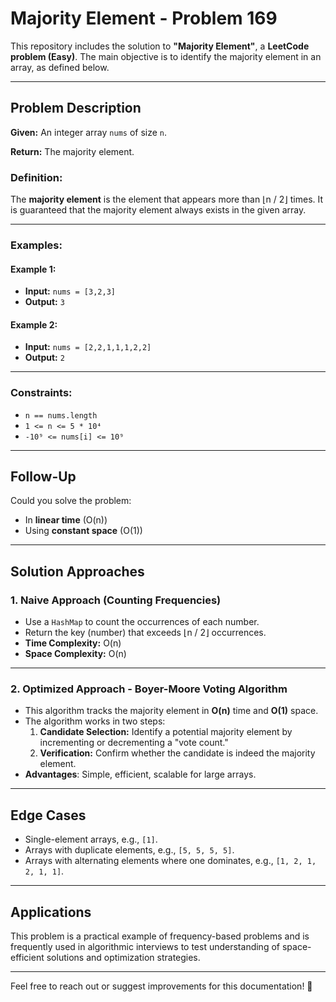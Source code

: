 # Majority Element - Problem 169

This repository includes the solution to **"Majority Element"**, a **LeetCode problem (Easy)**. The main objective is to
identify the majority element in an array, as defined below.

---

## Problem Description

**Given:** An integer array `nums` of size `n`.

**Return:** The majority element.

### Definition:

The **majority element** is the element that appears more than ⌊n / 2⌋ times. It is guaranteed that the majority element
always exists in the given array.

---

### Examples:

#### Example 1:

- **Input:** `nums = [3,2,3]`
- **Output:** `3`

#### Example 2:

- **Input:** `nums = [2,2,1,1,1,2,2]`
- **Output:** `2`

---

### Constraints:

- `n == nums.length`
- `1 <= n <= 5 * 10⁴`
- `-10⁹ <= nums[i] <= 10⁹`

---

## Follow-Up

Could you solve the problem:

- In **linear time** (O(n))
- Using **constant space** (O(1))

---

## Solution Approaches

### 1. **Naive Approach (Counting Frequencies)**

- Use a `HashMap` to count the occurrences of each number.
- Return the key (number) that exceeds ⌊n / 2⌋ occurrences.
- **Time Complexity:** O(n)
- **Space Complexity:** O(n)

---

### 2. **Optimized Approach - Boyer-Moore Voting Algorithm**

- This algorithm tracks the majority element in **O(n)** time and **O(1)** space.
- The algorithm works in two steps:
    1. **Candidate Selection:** Identify a potential majority element by incrementing or decrementing a "vote count."
    2. **Verification:** Confirm whether the candidate is indeed the majority element.
- **Advantages**: Simple, efficient, scalable for large arrays.

---

## Edge Cases

- Single-element arrays, e.g., `[1]`.
- Arrays with duplicate elements, e.g., `[5, 5, 5, 5]`.
- Arrays with alternating elements where one dominates, e.g., `[1, 2, 1, 2, 1, 1]`.

---

## Applications

This problem is a practical example of frequency-based problems and is frequently used in algorithmic interviews to test
understanding of space-efficient solutions and optimization strategies.

---

Feel free to reach out or suggest improvements for this documentation! 🚀